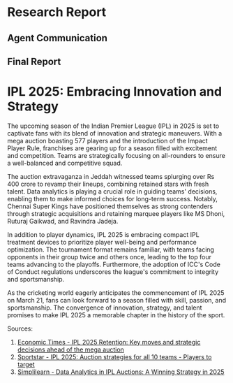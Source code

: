 # Research Report

## Agent Communication

## Final Report

# IPL 2025: Embracing Innovation and Strategy

The upcoming season of the Indian Premier League (IPL) in 2025 is set to captivate fans with its blend of innovation and strategic maneuvers. With a mega auction boasting 577 players and the introduction of the Impact Player Rule, franchises are gearing up for a season filled with excitement and competition. Teams are strategically focusing on all-rounders to ensure a well-balanced and competitive squad.

The auction extravaganza in Jeddah witnessed teams splurging over Rs 400 crore to revamp their lineups, combining retained stars with fresh talent. Data analytics is playing a crucial role in guiding teams' decisions, enabling them to make informed choices for long-term success. Notably, Chennai Super Kings have positioned themselves as strong contenders through strategic acquisitions and retaining marquee players like MS Dhoni, Ruturaj Gaikwad, and Ravindra Jadeja.

In addition to player dynamics, IPL 2025 is embracing compact IPL treatment devices to prioritize player well-being and performance optimization. The tournament format remains familiar, with teams facing opponents in their group twice and others once, leading to the top four teams advancing to the playoffs. Furthermore, the adoption of ICC's Code of Conduct regulations underscores the league's commitment to integrity and sportsmanship.

As the cricketing world eagerly anticipates the commencement of IPL 2025 on March 21, fans can look forward to a season filled with skill, passion, and sportsmanship. The convergence of innovation, strategy, and talent promises to make IPL 2025 a memorable chapter in the history of the sport.

Sources:
1. [Economic Times - IPL 2025 Retention: Key moves and strategic decisions ahead of the mega auction](https://m.economictimes.com/news/sports/ipl-2025-retention-key-moves-and-strategic-decisions-ahead-of-the-mega-auction/articleshow/114835197.cms)
2. [Sportstar - IPL 2025: Auction strategies for all 10 teams - Players to target](https://sportstar.thehindu.com/cricket/ipl/ipl-news/ipl-2025-mega-auction-team-strategy-players-to-target-strategies-cheap-buys/article68901006.ece)
3. [Simplilearn - Data Analytics in IPL Auctions: A Winning Strategy in 2025](https://www.simplilearn.com/data-science-in-ipl-auctions-article)